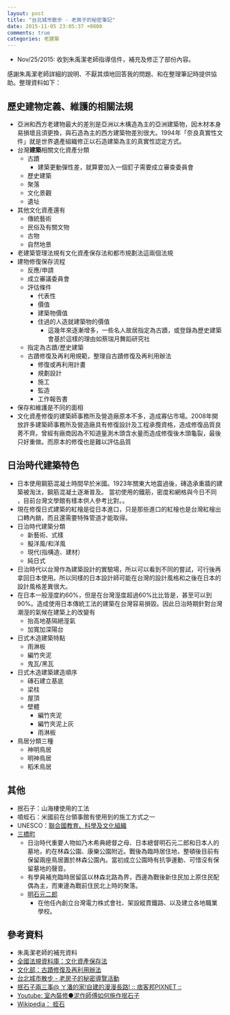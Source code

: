 ```yaml
---
layout: post
title: "台北城市散步 - 老房子的秘密筆記"
date: 2015-11-05 23:05:37 +0800
comments: true
categories: 老建築
---
```

* Nov/25/2015: 收到朱禹潔老師指導信件，補充及修正了部份內容。

感謝朱禹潔老師詳細的說明、不厭其煩地回答我的問題、和在整理筆記時提供協助。整理資料如下：

## 歷史建物定義、維護的相關法規
* 亞洲和西方老建物最大的差別是亞洲以木構造為主的亞洲建築物，因木材本身易損壞且須更換，與石造為主的西方建築物差別很大。1994年「奈良真實性文件」就是世界遺產組織修正以石造建築為主的真實性認定方式。
* 台灣**建築**相關文化資產分類
    * 古蹟
        * 建築更動彈性差，就算要加入一個釘子需要成立審查委員會
    * 歷史建築
    * 聚落
    * 文化景觀
    * 遺址
* 其他文化資產還有
    * 傳統藝術
    * 民俗及有關文物
    * 古物
    * 自然地景
* 老建築管理法規有文化資產保存法和都市規劃法這兩個法規
* 建物修復保存流程
    * 反應/申請
    * 成立審議委員會
    * 評估條件
        * 代表性
        * 價值
        * 建築物價值
        * 住過的人造就建築物的價值
            * 這幾年來逐漸增多，一些名人故居指定為古蹟，或登錄為歷史建築會基於這樣的理由如蔡瑞月舞蹈研究社
    * 指定為古蹟/歷史建築
    * 古蹟修復及再利用規範，整理自古蹟修復及再利用辦法
        * 修復或再利用計畫
        * 規劃設計
        * 施工
        * 監造
        * 工作報告書 
* 保存和維護是不同的面相
* 文化資產修復的建築師事務所及營造廠原本不多，造成寡佔市場。2008年開放許多建築師事務所及營造廠具有修復設計及工程承攬資格，造成修復品質良莠不齊。曾經有廠商因為不知道量測木頭含水量而造成修復後木頭龜裂，最後只好重做。而原本的修復也是難以評估品質

## 日治時代建築特色
* 日本使用鋼筋混凝土時間早於米國。1923年關東大地震過後，磚造承重牆的建築被淘汰，鋼筋混凝土逐漸普及。 當初使用的鐵筋，密度和網格與今日不同 ，目前台灣文學館有樣本供人參考比對。。
* 現在修復日式建築的紅檜是從日本進口，只是那些進口的紅檜也是台灣紅檜出口轉內銷，而且還需要特殊管道才能取得。
* 日治時代建築分類
    * 新藝術、式樣
    * 擬洋風/和洋風
    * 現代(指構造、建材）
    * 純日式
* 日治時代以台灣作為建築設計的實驗場，所以可以看到不同的嘗試，可行後再拿回日本使用。所以同樣的日本設計師可能在台灣的設計風格和之後在日本的設計風格差異很大。
* 在日本一般溼度約60%，但是在台灣溼度超過60%比比皆是，甚至可以到90%。造成使用日本傳統工法的建築在台灣容易損毀。因此日治時期針對台灣潮溼的氣候在建築上的改變有
    * 抬高地基隔絕溼氣
    * 加寬加深陽台
* 日式木造建築特點
    * 雨淋板
    * 編竹夾泥
    * 鬼瓦/黑瓦
* 日式木造建築建造順序
    * 磚石建立基底
    * 梁柱
    * 屋頂
    * 壁體
        * 編竹夾泥
        * 編竹夾泥上灰
        * 雨淋板
* 鳥居分類三種
    * 神明鳥居
    * 明神鳥居
    * 稻禾鳥居

## 其他
* 抿石子：山海樓使用的工法
* 噴蛭石：米國前在台領事館有使用到的施工方式之一
* UNESCO：[聯合國教育、科學及文化組織](https://zh.wikipedia.org/zh-tw/%E8%81%94%E5%90%88%E5%9B%BD%E6%95%99%E8%82%B2%E3%80%81%E7%A7%91%E5%AD%A6%E5%8F%8A%E6%96%87%E5%8C%96%E7%BB%84%E7%BB%87)
* [三橋町](https://zh.wikipedia.org/zh-tw/%E4%B8%89%E6%A9%8B%E7%94%BA)
    * 日治時代重要人物如乃木希典總督之母、日本總督明石元二郎和日本人的墓地，約在林森公園、康樂公園附近。戰後為臨時居住地，整頓後目前有保留兩座鳥居置於林森公園內。當初成立公園時有抗爭運動、可惜沒有保留墓地的聲音。
    * 有學員補充臨時居留區以林森北路為界，西邊為戰後新住民加上原住民配偶為主，而東邊為戰前住民北上時的聚落。
    * [明石元二郎](https://zh.wikipedia.org/zh-tw/%E6%98%8E%E7%9F%B3%E5%85%83%E4%BA%8C%E9%83%8E)
        * 在他任內創立台灣電力株式會社、架設縱貫鐵路、以及建立各地職業學校。

## 參考資料
* 朱禹潔老師的補充資料
* [全國法規資料庫：文化資產保存法](http://law.moj.gov.tw/LawClass/LawAll.aspx?PCode=H0170001)
* [文化部：古蹟修復及再利用辦法](http://www.moc.gov.tw/information_309_19988.html)
* [台北城市散步 - 老房子的秘密導覽活動](http://www.taipei-walkingtour.tw/#!t-tours82/c328)
* [抿石子兩三事@ ㄚ潘的家!自建的漫漫長路! :: 痞客邦PIXNET ::](http://alexpankimo.pixnet.net/blog/post/260474513-%E6%8A%BF%E7%9F%B3%E5%AD%90%E5%85%A9%E4%B8%89%E4%BA%8B)
* [Youtube: 室內裝修●泥作師傅如何施作抿石子](https://www.youtube.com/watch?v=tEw1eboHDTA)
* [Wikipedia： 蛭石](https://zh.wikipedia.org/zh-tw/%E8%9B%AD%E7%9F%B3)
